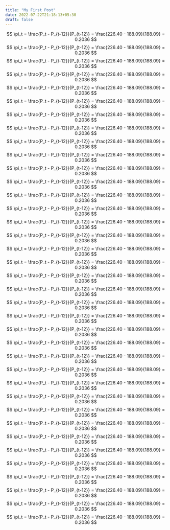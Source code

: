 ```yaml
---
title: "My First Post"
date: 2022-07-22T21:18:13+05:30
draft: false
---
```


$$
\pi_t = \frac{P_t - P_{t-12}}{P_{t-12}} = \frac{226.40 - 188.09}{188.09} = 0.2036
$$
$$
\pi_t = \frac{P_t - P_{t-12}}{P_{t-12}} = \frac{226.40 - 188.09}{188.09} = 0.2036
$$$$
\pi_t = \frac{P_t - P_{t-12}}{P_{t-12}} = \frac{226.40 - 188.09}{188.09} = 0.2036
$$$$
\pi_t = \frac{P_t - P_{t-12}}{P_{t-12}} = \frac{226.40 - 188.09}{188.09} = 0.2036
$$$$
\pi_t = \frac{P_t - P_{t-12}}{P_{t-12}} = \frac{226.40 - 188.09}{188.09} = 0.2036
$$$$
\pi_t = \frac{P_t - P_{t-12}}{P_{t-12}} = \frac{226.40 - 188.09}{188.09} = 0.2036
$$$$
\pi_t = \frac{P_t - P_{t-12}}{P_{t-12}} = \frac{226.40 - 188.09}{188.09} = 0.2036
$$$$
\pi_t = \frac{P_t - P_{t-12}}{P_{t-12}} = \frac{226.40 - 188.09}{188.09} = 0.2036
$$$$
\pi_t = \frac{P_t - P_{t-12}}{P_{t-12}} = \frac{226.40 - 188.09}{188.09} = 0.2036
$$$$
\pi_t = \frac{P_t - P_{t-12}}{P_{t-12}} = \frac{226.40 - 188.09}{188.09} = 0.2036
$$$$
\pi_t = \frac{P_t - P_{t-12}}{P_{t-12}} = \frac{226.40 - 188.09}{188.09} = 0.2036
$$$$
\pi_t = \frac{P_t - P_{t-12}}{P_{t-12}} = \frac{226.40 - 188.09}{188.09} = 0.2036
$$$$
\pi_t = \frac{P_t - P_{t-12}}{P_{t-12}} = \frac{226.40 - 188.09}{188.09} = 0.2036
$$$$
\pi_t = \frac{P_t - P_{t-12}}{P_{t-12}} = \frac{226.40 - 188.09}{188.09} = 0.2036
$$$$
\pi_t = \frac{P_t - P_{t-12}}{P_{t-12}} = \frac{226.40 - 188.09}{188.09} = 0.2036
$$$$
\pi_t = \frac{P_t - P_{t-12}}{P_{t-12}} = \frac{226.40 - 188.09}{188.09} = 0.2036
$$$$
\pi_t = \frac{P_t - P_{t-12}}{P_{t-12}} = \frac{226.40 - 188.09}{188.09} = 0.2036
$$$$
\pi_t = \frac{P_t - P_{t-12}}{P_{t-12}} = \frac{226.40 - 188.09}{188.09} = 0.2036
$$$$
\pi_t = \frac{P_t - P_{t-12}}{P_{t-12}} = \frac{226.40 - 188.09}{188.09} = 0.2036
$$$$
\pi_t = \frac{P_t - P_{t-12}}{P_{t-12}} = \frac{226.40 - 188.09}{188.09} = 0.2036
$$$$
\pi_t = \frac{P_t - P_{t-12}}{P_{t-12}} = \frac{226.40 - 188.09}{188.09} = 0.2036
$$$$
\pi_t = \frac{P_t - P_{t-12}}{P_{t-12}} = \frac{226.40 - 188.09}{188.09} = 0.2036
$$$$
\pi_t = \frac{P_t - P_{t-12}}{P_{t-12}} = \frac{226.40 - 188.09}{188.09} = 0.2036
$$$$
\pi_t = \frac{P_t - P_{t-12}}{P_{t-12}} = \frac{226.40 - 188.09}{188.09} = 0.2036
$$$$
\pi_t = \frac{P_t - P_{t-12}}{P_{t-12}} = \frac{226.40 - 188.09}{188.09} = 0.2036
$$$$
\pi_t = \frac{P_t - P_{t-12}}{P_{t-12}} = \frac{226.40 - 188.09}{188.09} = 0.2036
$$$$
\pi_t = \frac{P_t - P_{t-12}}{P_{t-12}} = \frac{226.40 - 188.09}{188.09} = 0.2036
$$$$
\pi_t = \frac{P_t - P_{t-12}}{P_{t-12}} = \frac{226.40 - 188.09}{188.09} = 0.2036
$$$$
\pi_t = \frac{P_t - P_{t-12}}{P_{t-12}} = \frac{226.40 - 188.09}{188.09} = 0.2036
$$$$
\pi_t = \frac{P_t - P_{t-12}}{P_{t-12}} = \frac{226.40 - 188.09}{188.09} = 0.2036
$$$$
\pi_t = \frac{P_t - P_{t-12}}{P_{t-12}} = \frac{226.40 - 188.09}{188.09} = 0.2036
$$$$
\pi_t = \frac{P_t - P_{t-12}}{P_{t-12}} = \frac{226.40 - 188.09}{188.09} = 0.2036
$$$$
\pi_t = \frac{P_t - P_{t-12}}{P_{t-12}} = \frac{226.40 - 188.09}{188.09} = 0.2036
$$$$
\pi_t = \frac{P_t - P_{t-12}}{P_{t-12}} = \frac{226.40 - 188.09}{188.09} = 0.2036
$$$$
\pi_t = \frac{P_t - P_{t-12}}{P_{t-12}} = \frac{226.40 - 188.09}{188.09} = 0.2036
$$$$
\pi_t = \frac{P_t - P_{t-12}}{P_{t-12}} = \frac{226.40 - 188.09}{188.09} = 0.2036
$$$$
\pi_t = \frac{P_t - P_{t-12}}{P_{t-12}} = \frac{226.40 - 188.09}{188.09} = 0.2036
$$